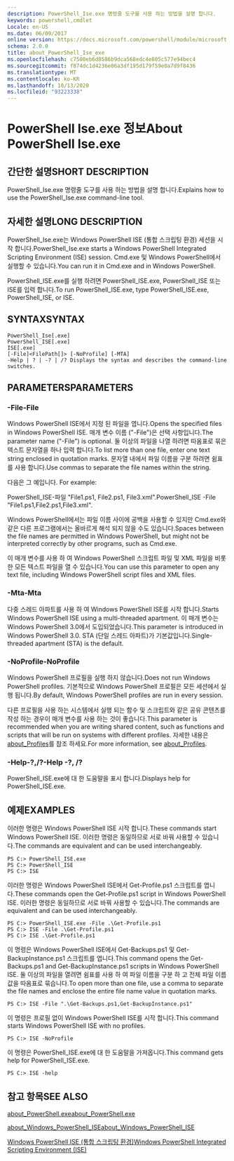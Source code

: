 ```yaml
---
description: PowerShell_Ise.exe 명령줄 도구를 사용 하는 방법을 설명 합니다.
keywords: powershell,cmdlet
Locale: en-US
ms.date: 06/09/2017
online version: https://docs.microsoft.com/powershell/module/microsoft.powershell.core/about/about_powershell_ise_exe?view=powershell-5.1&WT.mc_id=ps-gethelp
schema: 2.0.0
title: about_PowerShell_Ise_exe
ms.openlocfilehash: c7500eb6d8586b9dca568edc4e805c577e94bec4
ms.sourcegitcommit: f874dc1d4236e06a3df195d179f59e0a7d9f8436
ms.translationtype: MT
ms.contentlocale: ko-KR
ms.lasthandoff: 10/13/2020
ms.locfileid: "93223338"
---
```

# <a name="about-powershell-iseexe"></a><span data-ttu-id="c3bde-104">PowerShell Ise.exe 정보</span><span class="sxs-lookup"><span data-stu-id="c3bde-104">About PowerShell Ise.exe</span></span>

## <a name="short-description"></a><span data-ttu-id="c3bde-105">간단한 설명</span><span class="sxs-lookup"><span data-stu-id="c3bde-105">SHORT DESCRIPTION</span></span>

<span data-ttu-id="c3bde-106">PowerShell_Ise.exe 명령줄 도구를 사용 하는 방법을 설명 합니다.</span><span class="sxs-lookup"><span data-stu-id="c3bde-106">Explains how to use the PowerShell_Ise.exe command-line tool.</span></span>

## <a name="long-description"></a><span data-ttu-id="c3bde-107">자세한 설명</span><span class="sxs-lookup"><span data-stu-id="c3bde-107">LONG DESCRIPTION</span></span>

<span data-ttu-id="c3bde-108">PowerShell_Ise.exe는 Windows PowerShell ISE (통합 스크립팅 환경) 세션을 시작 합니다.</span><span class="sxs-lookup"><span data-stu-id="c3bde-108">PowerShell_Ise.exe starts a Windows PowerShell Integrated Scripting Environment (ISE) session.</span></span> <span data-ttu-id="c3bde-109">Cmd.exe 및 Windows PowerShell에서 실행할 수 있습니다.</span><span class="sxs-lookup"><span data-stu-id="c3bde-109">You can run it in Cmd.exe and in Windows PowerShell.</span></span>

<span data-ttu-id="c3bde-110">PowerShell_ISE.exe를 실행 하려면 PowerShell_ISE.exe, PowerShell_ISE 또는 ISE를 입력 합니다.</span><span class="sxs-lookup"><span data-stu-id="c3bde-110">To run PowerShell_ISE.exe, type PowerShell_ISE.exe, PowerShell_ISE, or ISE.</span></span>

## <a name="syntax"></a><span data-ttu-id="c3bde-111">SYNTAX</span><span class="sxs-lookup"><span data-stu-id="c3bde-111">SYNTAX</span></span>

```
PowerShell_Ise[.exe]
PowerShell_ISE[.exe]
ISE[.exe]
[-File]<FilePath[]> [-NoProfile] [-MTA]
-Help | ? | -? | /? Displays the syntax and describes the command-line switches.
```

## <a name="parameters"></a><span data-ttu-id="c3bde-112">PARAMETERS</span><span class="sxs-lookup"><span data-stu-id="c3bde-112">PARAMETERS</span></span>

### <a name="-file"></a><span data-ttu-id="c3bde-113">-File</span><span class="sxs-lookup"><span data-stu-id="c3bde-113">-File</span></span>

<span data-ttu-id="c3bde-114">Windows PowerShell ISE에서 지정 된 파일을 엽니다.</span><span class="sxs-lookup"><span data-stu-id="c3bde-114">Opens the specified files in Windows PowerShell ISE.</span></span> <span data-ttu-id="c3bde-115">매개 변수 이름 ("-File")은 선택 사항입니다.</span><span class="sxs-lookup"><span data-stu-id="c3bde-115">The parameter name ("-File") is optional.</span></span> <span data-ttu-id="c3bde-116">둘 이상의 파일을 나열 하려면 따옴표로 묶은 텍스트 문자열을 하나 입력 합니다.</span><span class="sxs-lookup"><span data-stu-id="c3bde-116">To list more than one file, enter one text string enclosed in quotation marks.</span></span> <span data-ttu-id="c3bde-117">문자열 내에서 파일 이름을 구분 하려면 쉼표를 사용 합니다.</span><span class="sxs-lookup"><span data-stu-id="c3bde-117">Use commas to separate the file names within the string.</span></span>

<span data-ttu-id="c3bde-118">다음은 그 예입니다. </span><span class="sxs-lookup"><span data-stu-id="c3bde-118">For example:</span></span>

<span data-ttu-id="c3bde-119">PowerShell_ISE-파일 "File1.ps1, File2.ps1, File3.xml".</span><span class="sxs-lookup"><span data-stu-id="c3bde-119">PowerShell_ISE -File "File1.ps1,File2.ps1,File3.xml".</span></span>

<span data-ttu-id="c3bde-120">Windows PowerShell에서는 파일 이름 사이에 공백을 사용할 수 있지만 Cmd.exe와 같은 다른 프로그램에서는 올바르게 해석 되지 않을 수도 있습니다.</span><span class="sxs-lookup"><span data-stu-id="c3bde-120">Spaces between the file names are permitted in Windows PowerShell, but might not be interpreted correctly by other programs, such as Cmd.exe.</span></span>

<span data-ttu-id="c3bde-121">이 매개 변수를 사용 하 여 Windows PowerShell 스크립트 파일 및 XML 파일을 비롯 한 모든 텍스트 파일을 열 수 있습니다.</span><span class="sxs-lookup"><span data-stu-id="c3bde-121">You can use this parameter to open any text file, including Windows PowerShell script files and XML files.</span></span>

### <a name="-mta"></a><span data-ttu-id="c3bde-122">-Mta</span><span class="sxs-lookup"><span data-stu-id="c3bde-122">-Mta</span></span>

<span data-ttu-id="c3bde-123">다중 스레드 아파트를 사용 하 여 Windows PowerShell ISE를 시작 합니다.</span><span class="sxs-lookup"><span data-stu-id="c3bde-123">Starts Windows PowerShell ISE using a multi-threaded apartment.</span></span> <span data-ttu-id="c3bde-124">이 매개 변수는 Windows PowerShell 3.0에서 도입되었습니다.</span><span class="sxs-lookup"><span data-stu-id="c3bde-124">This parameter is introduced in Windows PowerShell 3.0.</span></span> <span data-ttu-id="c3bde-125">STA (단일 스레드 아파트)가 기본값입니다.</span><span class="sxs-lookup"><span data-stu-id="c3bde-125">Single-threaded apartment (STA) is the default.</span></span>

### <a name="-noprofile"></a><span data-ttu-id="c3bde-126">-NoProfile</span><span class="sxs-lookup"><span data-stu-id="c3bde-126">-NoProfile</span></span>

<span data-ttu-id="c3bde-127">Windows PowerShell 프로필을 실행 하지 않습니다.</span><span class="sxs-lookup"><span data-stu-id="c3bde-127">Does not run Windows PowerShell profiles.</span></span> <span data-ttu-id="c3bde-128">기본적으로 Windows PowerShell 프로필은 모든 세션에서 실행 됩니다.</span><span class="sxs-lookup"><span data-stu-id="c3bde-128">By default, Windows PowerShell profiles are run in every session.</span></span>

<span data-ttu-id="c3bde-129">다른 프로필을 사용 하는 시스템에서 실행 되는 함수 및 스크립트와 같은 공유 콘텐츠를 작성 하는 경우이 매개 변수를 사용 하는 것이 좋습니다.</span><span class="sxs-lookup"><span data-stu-id="c3bde-129">This parameter is recommended when you are writing shared content, such as functions and scripts that will be run on systems with different profiles.</span></span>
<span data-ttu-id="c3bde-130">자세한 내용은 [about_Profiles](about_Profiles.md)를 참조 하세요.</span><span class="sxs-lookup"><span data-stu-id="c3bde-130">For more information, see [about_Profiles](about_Profiles.md).</span></span>

### <a name="-help---"></a><span data-ttu-id="c3bde-131">-Help-?,/?</span><span class="sxs-lookup"><span data-stu-id="c3bde-131">-Help -?, /?</span></span>

<span data-ttu-id="c3bde-132">PowerShell_ISE.exe에 대 한 도움말을 표시 합니다.</span><span class="sxs-lookup"><span data-stu-id="c3bde-132">Displays help for PowerShell_ISE.exe.</span></span>

## <a name="examples"></a><span data-ttu-id="c3bde-133">예제</span><span class="sxs-lookup"><span data-stu-id="c3bde-133">EXAMPLES</span></span>

<span data-ttu-id="c3bde-134">이러한 명령은 Windows PowerShell ISE 시작 합니다.</span><span class="sxs-lookup"><span data-stu-id="c3bde-134">These commands start Windows PowerShell ISE.</span></span> <span data-ttu-id="c3bde-135">이러한 명령은 동일하므로 서로 바꿔 사용할 수 있습니다.</span><span class="sxs-lookup"><span data-stu-id="c3bde-135">The commands are equivalent and can be used interchangeably.</span></span>

```
PS C:> PowerShell_ISE.exe
PS C:> PowerShell_ISE
PS C:> ISE
```

<span data-ttu-id="c3bde-136">이러한 명령은 Windows PowerShell ISE에서 Get-Profile.ps1 스크립트를 엽니다.</span><span class="sxs-lookup"><span data-stu-id="c3bde-136">These commands open the Get-Profile.ps1 script in Windows PowerShell ISE.</span></span>
<span data-ttu-id="c3bde-137">이러한 명령은 동일하므로 서로 바꿔 사용할 수 있습니다.</span><span class="sxs-lookup"><span data-stu-id="c3bde-137">The commands are equivalent and can be used interchangeably.</span></span>

```
PS C:> PowerShell_ISE.exe -File .\Get-Profile.ps1
PS C:> ISE -File .\Get-Profile.ps1
PS C:> ISE .\Get-Profile.ps1
```

<span data-ttu-id="c3bde-138">이 명령은 Windows PowerShell ISE에서 Get-Backups.ps1 및 Get-BackupInstance.ps1 스크립트를 엽니다.</span><span class="sxs-lookup"><span data-stu-id="c3bde-138">This command opens the Get-Backups.ps1 and Get-BackupInstance.ps1 scripts in Windows PowerShell ISE.</span></span> <span data-ttu-id="c3bde-139">둘 이상의 파일을 열려면 쉼표를 사용 하 여 파일 이름을 구분 하 고 전체 파일 이름 값을 따옴표로 묶습니다.</span><span class="sxs-lookup"><span data-stu-id="c3bde-139">To open more than one file, use a comma to separate the file names and enclose the entire file name value in quotation marks.</span></span>

```
PS C:> ISE -File ".\Get-Backups.ps1,Get-BackupInstance.ps1"
```

<span data-ttu-id="c3bde-140">이 명령은 프로필 없이 Windows PowerShell ISE를 시작 합니다.</span><span class="sxs-lookup"><span data-stu-id="c3bde-140">This command starts Windows PowerShell ISE with no profiles.</span></span>

```
PS C:> ISE -NoProfile
```

<span data-ttu-id="c3bde-141">이 명령은 PowerShell_ISE.exe에 대 한 도움말을 가져옵니다.</span><span class="sxs-lookup"><span data-stu-id="c3bde-141">This command gets help for PowerShell_ISE.exe.</span></span>

```
PS C:> ISE -help
```

## <a name="see-also"></a><span data-ttu-id="c3bde-142">참고 항목</span><span class="sxs-lookup"><span data-stu-id="c3bde-142">SEE ALSO</span></span>

[<span data-ttu-id="c3bde-143">about_PowerShell.exe</span><span class="sxs-lookup"><span data-stu-id="c3bde-143">about_PowerShell.exe</span></span>](about_PowerShell_exe.md)

[<span data-ttu-id="c3bde-144">about_Windows_PowerShell_ISE</span><span class="sxs-lookup"><span data-stu-id="c3bde-144">about_Windows_PowerShell_ISE</span></span>](about_Windows_PowerShell_ISE.md)

[<span data-ttu-id="c3bde-145">Windows PowerShell ISE (통합 스크립팅 환경)</span><span class="sxs-lookup"><span data-stu-id="c3bde-145">Windows PowerShell Integrated Scripting Environment (ISE)</span></span>](/powershell/scripting/windows-powershell/ise/introducing-the-windows-powershell-ise)
